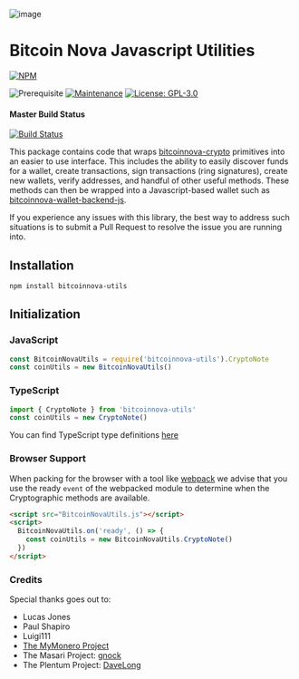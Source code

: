 ![image](https://camo.githubusercontent.com/98f307e50e222b95c1695c11208bd91565f8b7c7/687474703a2f2f706f6f6c2e626974636f696e6e2e62697a2f626974636f696e2d6e6f76612e706e67)

# Bitcoin Nova Javascript Utilities

[![NPM](https://nodei.co/npm/bitcoinnova-utils.png?downloads=true&stars=true)](https://nodei.co/npm/bitcoinnova-utils/)

![Prerequisite](https://img.shields.io/badge/node-%3E%3D6-blue.svg) [![Maintenance](https://img.shields.io/badge/Maintained%3F-yes-green.svg)](https://github.com/BitcoinNova/bitcoinnova-utils/graphs/commit-activity) [![License: GPL-3.0](https://img.shields.io/badge/License-GPL--3.0-yellow.svg)](https://github.com/BitcoinNova/bitcoinnova-utils/blob/master/LICENSE)

#### Master Build Status

[![Build Status](https://travis-ci.org/BitcoinNova/bitcoinnova-utils.svg?branch=master)](https://travis-ci.org/BitcoinNova/bitcoinnova-utils)

This package contains code that wraps [bitcoinnova-crypto](https://github.com/BitcoinNova/bitcoinnova-crypto) primitives into an easier to use interface. This includes the ability to easily discover funds for a wallet, create transactions, sign transactions (ring signatures), create new wallets, verify addresses, and handful of other useful methods. These methods can then be wrapped into a Javascript-based wallet such as [bitcoinnova-wallet-backend-js](https://github.com/BitcoinNova/bitcoinnova-wallet-backend-js).

If you experience any issues with this library, the best way to address such situations is to submit a Pull Request to resolve the issue you are running into.

## Installation

```bash
npm install bitcoinnova-utils
```

## Initialization

### JavaScript

```javascript
const BitcoinNovaUtils = require('bitcoinnova-utils').CryptoNote
const coinUtils = new BitcoinNovaUtils()
```

### TypeScript

```typescript
import { CryptoNote } from 'bitcoinnova-utils'
const coinUtils = new CryptoNote()
```

You can find TypeScript type definitions [here](index.d.ts)

### Browser Support

When packing for the browser with a tool like [webpack](https://webpack.js.org/) we advise that you use the ready `event` of the webpacked module to determine when the Cryptographic methods are available.

```html
<script src="BitcoinNovaUtils.js"></script>
<script>
  BitcoinNovaUtils.on('ready', () => {
    const coinUtils = new BitcoinNovaUtils.CryptoNote()
  })
</script>
```
### Credits

Special thanks goes out to:

* Lucas Jones
* Paul Shapiro
* Luigi111
* [The MyMonero Project](https://github.com/mymonero/mymonero-app-js)
* The Masari Project: [gnock](https://github.com/gnock)
* The Plentum Project: [DaveLong](https://github.com/DaveLong)
